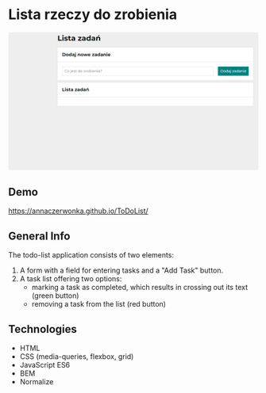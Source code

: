 # Lista rzeczy do zrobienia

![ToDoList](images/animation.gif)

## Demo
https://annaczerwonka.github.io/ToDoList/

## General Info
The todo-list application consists of two elements:
1. A form with a field for entering tasks and a "Add Task" button.
2. A task list offering two options:
   - marking a task as completed, which results in crossing out its text (green button)
   - removing a task from the list (red button)

## Technologies
- HTML
- CSS (media-queries, flexbox, grid)
- JavaScript ES6
- BEM
- Normalize


